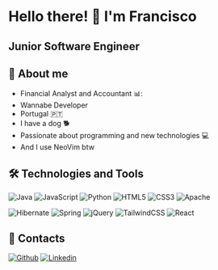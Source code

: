 # Hello there! 👋 I'm Francisco 


## Junior Software Engineer


## 🌱 About me 

- Financial Analyst and Accountant 📊:
- Wannabe Developer
- Portugal 🇵🇹
- I have a dog 🐕
- Passionate about programming and new technologies 💻
- And I use NeoVim btw


## 🛠️ Technologies and Tools

![Java](https://camo.githubusercontent.com/e27bccee67ed570f4a06f055432a9802e768ea146f0c88b0a3d52999df445284/68747470733a2f2f696d672e736869656c64732e696f2f62616467652f4a6176612d4544384230313f6c6f676f3d6f70656e6a646b266c6f676f436f6c6f723d626c61636b)
![JavaScript](https://img.shields.io/badge/-JavaScript-F7DF1E?logo=javascript&logoColor=black)
![Python](https://img.shields.io/badge/Python-3776AB?logo=python&logoColor=fff)
![HTML5](https://img.shields.io/badge/-HTML5-E34F26?logo=html5&logoColor=white)
![CSS3](https://img.shields.io/badge/-CSS3-1572B6?logo=css3)
![Apache](https://img.shields.io/badge/Apache%20Tomcat-F8DC75?&logo=apachetomcat&logoColor=black)

![Hibernate](https://img.shields.io/badge/Hibernate-59666C?logo=Hibernate&logoColor=white)
![Spring](https://img.shields.io/badge/Spring-6DB33F?logo=spring&logoColor=white)
![jQuery](https://img.shields.io/badge/jQuery-0769AD?logo=jquery&logoColor=white)
![TailwindCSS](https://img.shields.io/badge/Tailwind_CSS-38B2AC?logo=tailwind-css&logoColor=white)
![React](https://img.shields.io/badge/React-61DAFB?style=flat&logo=react&logoColor=black)

## 📨 Contacts

[![Github](https://img.shields.io/badge/GitHub-181717?style=flat&logo=github&logoColor=white)](https://github.com/francis598)
[![Linkedin](https://custom-icon-badges.demolab.com/badge/LinkedIn-0A66C2?logo=linkedin-white&logoColor=fff)](https://www.linkedin.com/in/franciscosimoees/)

